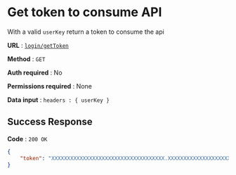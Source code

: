 # Get token to consume API

With a valid `userKey` return a token to consume the api

**URL** : [`login/getToken`](../API/routes/login.js#L56)

**Method** : `GET`

**Auth required** : No

**Permissions required** : None

**Data input** : `headers : { userKey }`

## Success Response

**Code** : `200 OK`

```json
{
    "token": "XXXXXXXXXXXXXXXXXXXXXXXXXXXXXXXXXXXX.XXXXXXXXXXXXXXXXXXXXXXXXXXXXXXXXXXXXXXXXXXXXXXXXXXXXXXXXXXXXXXXXXXXXXXXXXXXXXXXXXXXXXXXXXXXXXXXXXXXXXXXXXXX.XXXXXXXXXXXXXXXXXXXXXXXXXXXXXXXXXXXXXXXXXXX"
}
```